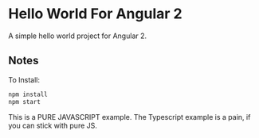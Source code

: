 # Hello World For Angular 2
A simple hello world project for Angular 2.
## Notes
To Install:

```bash
npm install
npm start
```

This is a PURE JAVASCRIPT example. The Typescript example is a pain, if you can stick with pure JS.
